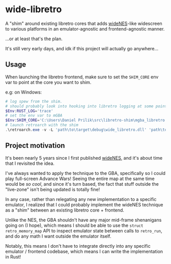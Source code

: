 # wide-libretro

A "shim" around existing libretro cores that adds
[wideNES](https://prilik.com/blog/wideNES)-like widescreen to various platforms
in an emulator-agnostic and frontend-agnostic manner.

...or at least that's the plan.

It's still very early days, and idk if this project will actually go anywhere...

## Usage

When launching the libretro frontend, make sure to set the `SHIM_CORE` env var
to point at the core you want to shim.

e.g: on Windows:

```powershell
# log spew from the shim.
# should probably look into hooking into libretro logging at some point...
$Env:RUST_LOG='trace'
# set the env var to mGBA
$Env:SHIM_CORE='C:\Users\Daniel Prilik\src\libretro-shim\mgba_libretro.dll'
# launch retroarch with the shim
.\retroarch.exe -v -L 'path\to\target\debug\wide_libretro.dll' 'path\to\your\rom.gba'
```

## Project motivation

It's been nearly 5 years since I first published
[wideNES](https://prilik.com/blog/wideNES), and it's about time that I revisited
the idea.

I've always wanted to apply the technique to the GBA, specifically so I could
play full-screen Advance Wars! Seeing the entire map at the same time would be
_so cool_, and since it's turn based, the fact that stuff outside the
"live-zone" isn't being updated is totally fine!

In any case, rather than relegating any new implementation to a specific
emulator, I realized that I could probably implement the wideNES technique as a
"shim" between an existing libretro core + frontend.

Unlike the NES, the GBA shouldn't have any major mid-frame shenanigans going on
(I hope), which means I should be able to use the `struct retro_memory_map` API
to inspect emulator state between calls to `retro_run`, and do any math I want
outside the emulator itself.

Notably, this means I don't have to integrate directly into any specific
emulator / frontend codebase, which means I can write the implementation in
Rust!

